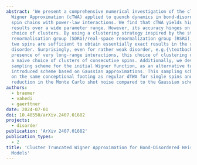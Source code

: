 ```yaml
---
abstract: 'We present a comprehensive numerical investigation of the cluster Truncated
  Wigner Approximation (cTWA) applied to quench dynamics in bond-disordered Heisenberg
  spin chains with power-law interactions. We find that cTWA yields highly accurate
  results over a wide parameter range. However, its accuracy hinges on a suitable
  choice of clusters. By using a clustering strategy inspired by the strong disorder
  renormalisation group (SDRG)/real-space renormalization group (RSRG), clusters of
  two spins are sufficient to obtain essentially exact results in the regime of strong
  disorder. Surprisingly, even for rather weak disorder, e.g.{\textbackslash} in the
  presence of very long-range interactions, this choice of clustering outperforms
  a naive choice of clusters of consecutive spins. Additionally, we develop a discrete
  sampling scheme for the initial Wigner function, as an alternative to the originally
  introduced scheme based on Gaussian approximations. This sampling scheme puts cTWA
  on the same conceptional footing as regular dTWA for single spins and yields some
  reduction in the Monte Carlo shot noise compared to the Gaussian scheme.'
authors:
  - braemer
  - vahedi
  - gaerttner
date: 2024-07-01
doi: 10.48550/arXiv.2407.01682
projects:
  - disorder
publication: 'ArXiv 2407.01682'
publication_types:
  - 2
title: 'Cluster Truncated Wigner Approximation for Bond-Disordered Heisenberg Spin
  Models'
---
```

